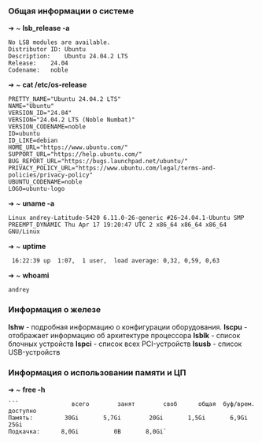 
### Общая информации о системе

➜ ~ **lsb_release -a** 
```
No LSB modules are available.
Distributor ID:	Ubuntu
Description:	Ubuntu 24.04.2 LTS
Release:	24.04
Codename:	noble
```

➜  ~ **cat /etc/os-release** 
```
PRETTY_NAME="Ubuntu 24.04.2 LTS"
NAME="Ubuntu"
VERSION_ID="24.04"
VERSION="24.04.2 LTS (Noble Numbat)"
VERSION_CODENAME=noble
ID=ubuntu
ID_LIKE=debian
HOME_URL="https://www.ubuntu.com/"
SUPPORT_URL="https://help.ubuntu.com/"
BUG_REPORT_URL="https://bugs.launchpad.net/ubuntu/"
PRIVACY_POLICY_URL="https://www.ubuntu.com/legal/terms-and-policies/privacy-policy"
UBUNTU_CODENAME=noble
LOGO=ubuntu-logo
```

➜  ~ **uname -a** 
```
Linux andrey-Latitude-5420 6.11.0-26-generic #26~24.04.1-Ubuntu SMP PREEMPT_DYNAMIC Thu Apr 17 19:20:47 UTC 2 x86_64 x86_64 x86_64 GNU/Linux
```

➜  ~ **uptime** 
```
 16:22:39 up  1:07,  1 user,  load average: 0,32, 0,59, 0,63
```

➜  ~ **whoami** 
```
andrey
```


### Информация о железе

**lshw** - подробная информацию о конфигурации оборудования.
**lscpu** - отображает информацию об архитектуре процессора
**lsblk** - список блочных устройств
**lspci** - список всех PCI-устройств
**lsusb** - список USB-устройств

### Информация о использовании памяти и ЦП

➜  ~ **free -h**
```
```               всего        занят        своб      общая  буф/врем.   доступно
Память:         30Gi       5,7Gi        20Gi       1,5Gi       6,9Gi        25Gi
Подкачка:      8,0Gi          0B       8,0Gi`

